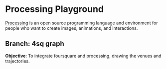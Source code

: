 # Processing Playground

[Processing](http://processing.org/) is an open source programming language and environment for people who want to create images, animations, and interactions.


## Branch: 4sq graph

__Objective__: To integrate foursquare and processing, drawing the venues and trajectories.

